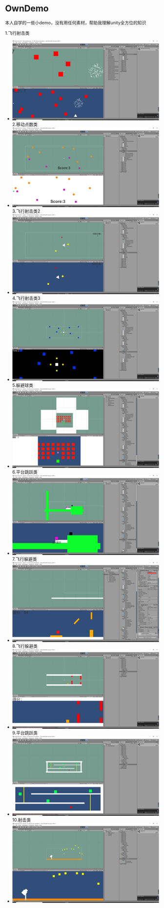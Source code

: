# OwnDemo
本人自学的一些小demo，没有用任何素材，帮助我理解unity全方位的知识<br>


1.飞行射击类
- ![Game1.png](Game1.png)
2.移动点数类
- ![Game2.png](Game2.png)
3.飞行射击类2
- ![Game3.png](Game3.png)
4.飞行射击类3
- ![Game4.png](Game4.png)
5.躲避球类
- ![Game5.png](Game5.png)
6.平台跳跃类
- ![Game6.png](Game6.png)
7.飞行躲避类
- ![Game7.png](Game7.png)
8.飞行躲避类
- ![Game8.png](Game8.png)
9.平台跳跃类
- ![Game9.png](Game9.png)
10.射击类
- ![Game10.png](Game10.png)

